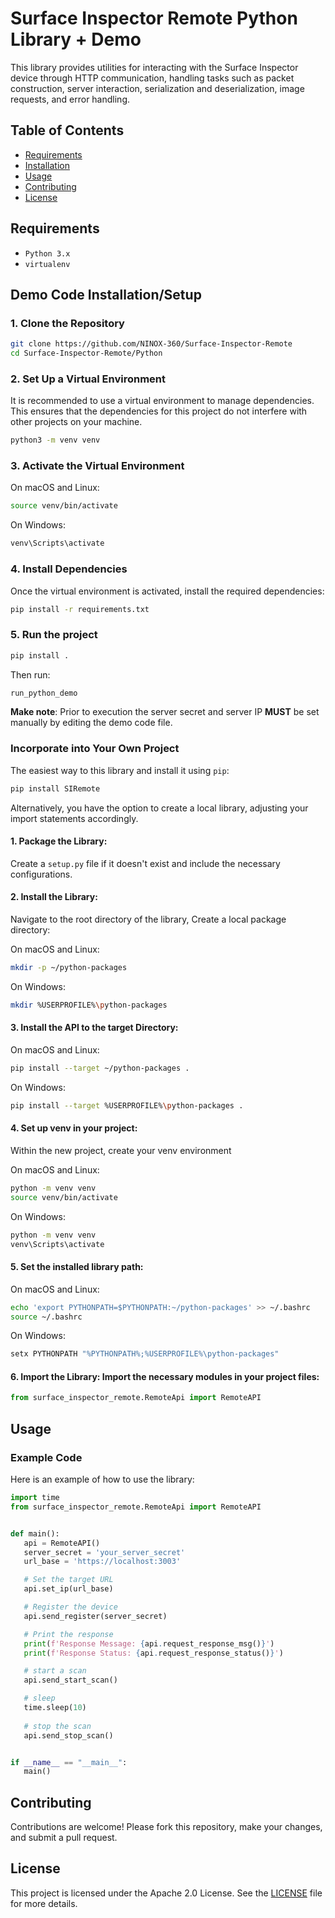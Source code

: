 # Surface Inspector Remote Python Library + Demo

This library provides utilities for interacting with the Surface Inspector device through HTTP communication, handling tasks such as packet construction, server interaction, serialization and deserialization, image requests, and error handling.

## Table of Contents

- [Requirements](#requirements)
- [Installation](#installation)
- [Usage](#usage)
- [Contributing](#contributing)
- [License](#license)

## Requirements

- `Python 3.x`
- `virtualenv`

## Demo Code Installation/Setup

### 1. Clone the Repository

```sh
git clone https://github.com/NINOX-360/Surface-Inspector-Remote
cd Surface-Inspector-Remote/Python
```

### 2. Set Up a Virtual Environment

It is recommended to use a virtual environment to manage dependencies. This ensures that the dependencies for this project do not interfere with other projects on your machine.

```sh
python3 -m venv venv
```

### 3. Activate the Virtual Environment

On macOS and Linux:

```sh
source venv/bin/activate
```

On Windows:

```sh
venv\Scripts\activate
```

### 4. Install Dependencies

Once the virtual environment is activated, install the required dependencies:

```sh
pip install -r requirements.txt
```

### 5. Run the project
```sh
pip install .
```
Then run:
```sh
run_python_demo
```
**Make note**: Prior to execution the server secret and server IP **MUST** be set manually by editing the demo code file.

### Incorporate into Your Own Project

The easiest way to  this library and install it using `pip`:

```bash
pip install SIRemote
```

Alternatively, you have the option to create a local library, adjusting your import statements accordingly.

#### 1. **Package the Library**:
Create a `setup.py` file if it doesn't exist and include the necessary configurations.

#### 2. **Install the Library**:
Navigate to the root directory of the library, Create a local package directory:

On macOS and Linux:

   ```sh
   mkdir -p ~/python-packages
   ```

On Windows:
   ```sh
   mkdir %USERPROFILE%\python-packages
   ```

#### 3. **Install the API to the target Directory:**
On macOS and Linux:
   ```sh
   pip install --target ~/python-packages .
   ```

On Windows:
   ```sh
   pip install --target %USERPROFILE%\python-packages .
   ```

#### 4. **Set up venv in your project**:
Within the new project, create your venv environment

On macOS and Linux:
   ```sh
   python -m venv venv
   source venv/bin/activate
   ```

On Windows:
   ```sh
   python -m venv venv
   venv\Scripts\activate
   ```

#### 5. **Set the installed library path:**
   On macOS and Linux:
   ```sh
   echo 'export PYTHONPATH=$PYTHONPATH:~/python-packages' >> ~/.bashrc
   source ~/.bashrc
   ```
   
   On Windows:
   ```sh
   setx PYTHONPATH "%PYTHONPATH%;%USERPROFILE%\python-packages"
   ```


#### 6. **Import the Library**: Import the necessary modules in your project files:

   ```python
   from surface_inspector_remote.RemoteApi import RemoteAPI
   ```

## Usage

### Example Code

Here is an example of how to use the library:

```python
import time
from surface_inspector_remote.RemoteApi import RemoteAPI


def main():
   api = RemoteAPI()
   server_secret = 'your_server_secret'
   url_base = 'https://localhost:3003'

   # Set the target URL
   api.set_ip(url_base)

   # Register the device
   api.send_register(server_secret)

   # Print the response
   print(f'Response Message: {api.request_response_msg()}')
   print(f'Response Status: {api.request_response_status()}')

   # start a scan
   api.send_start_scan()

   # sleep
   time.sleep(10)
   
   # stop the scan
   api.send_stop_scan()


if __name__ == "__main__":
   main()
```

## Contributing

Contributions are welcome! Please fork this repository, make your changes, and submit a pull request.

## License

This project is licensed under the Apache 2.0 License. See the [LICENSE](../LICENSE) file for more details.